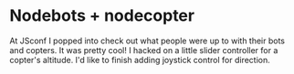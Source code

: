 # Nodebots + nodecopter

At JSconf I popped into check out what people were up to with their bots and copters. It was pretty cool! I hacked on a little slider controller for a copter's altitude. I'd like to finish adding joystick control for direction.
